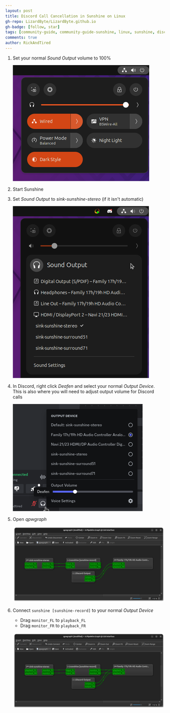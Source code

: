 ```yaml
---
layout: post
title: Discord Call Cancellation in Sunshine on Linux
gh-repo: LizardByte/LizardByte.github.io
gh-badge: [follow, star]
tags: [community-guide, community-guide-sunshine, linux, sunshine, discord]
comments: true
author: RickAndTired
---
```


1. Set your normal *Sound Output* volume to 100%

   ![](/assets/img/posts/2024-04-18-discord-call-cancellation-sunshine-linux/01.png)

2. Start Sunshine

3. Set *Sound Output* to *sink-sunshine-stereo* (if it isn't automatic)

   ![](/assets/img/posts/2024-04-18-discord-call-cancellation-sunshine-linux/02.png)

4. In Discord, right click *Deafen* and select your normal *Output Device*.
  This is also where you will need to adjust output volume for Discord calls

   ![](/assets/img/posts/2024-04-18-discord-call-cancellation-sunshine-linux/03.png)

5. Open *qpwgraph*

   ![](/assets/img/posts/2024-04-18-discord-call-cancellation-sunshine-linux/04.png)

6. Connect `sunshine [sunshine-record]` to your normal *Output Device*
   * Drag `monitor_FL` to `playback_FL`
   * Drag `monitor_FR` to `playback_FR`

   ![](/assets/img/posts/2024-04-18-discord-call-cancellation-sunshine-linux/05.png)
